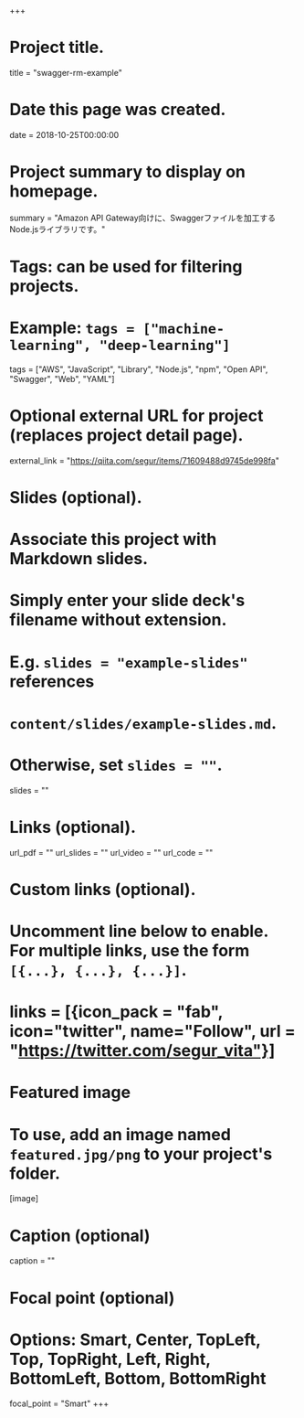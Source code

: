 +++
# Project title.
title = "swagger-rm-example"

# Date this page was created.
date = 2018-10-25T00:00:00

# Project summary to display on homepage.
summary = "Amazon API Gateway向けに、Swaggerファイルを加工するNode.jsライブラリです。"

# Tags: can be used for filtering projects.
# Example: `tags = ["machine-learning", "deep-learning"]`
tags = ["AWS", "JavaScript", "Library", "Node.js", "npm", "Open API", "Swagger", "Web", "YAML"]

# Optional external URL for project (replaces project detail page).
external_link = "https://qiita.com/segur/items/71609488d9745de998fa"

# Slides (optional).
#   Associate this project with Markdown slides.
#   Simply enter your slide deck's filename without extension.
#   E.g. `slides = "example-slides"` references 
#   `content/slides/example-slides.md`.
#   Otherwise, set `slides = ""`.
slides = ""

# Links (optional).
url_pdf = ""
url_slides = ""
url_video = ""
url_code = ""

# Custom links (optional).
#   Uncomment line below to enable. For multiple links, use the form `[{...}, {...}, {...}]`.
# links = [{icon_pack = "fab", icon="twitter", name="Follow", url = "https://twitter.com/segur_vita"}]

# Featured image
# To use, add an image named `featured.jpg/png` to your project's folder. 
[image]
  # Caption (optional)
  caption = ""

  # Focal point (optional)
  # Options: Smart, Center, TopLeft, Top, TopRight, Left, Right, BottomLeft, Bottom, BottomRight
  focal_point = "Smart"
+++

